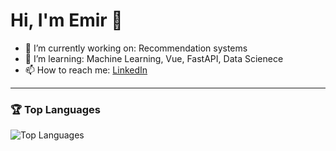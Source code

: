# Hi, I'm Emir 👋

- 🔭 I’m currently working on: Recommendation systems
- 🌱 I’m learning: Machine Learning, Vue, FastAPI, Data Scienece
- 📫 How to reach me: [LinkedIn](https://www.linkedin.com/in/mehmet-emir-sahin/)

---

### 🏆 Top Languages
![Top Languages](https://github-readme-stats.vercel.app/api/top-langs/?username=emirshn&layout=compact&theme=tokyonight)
